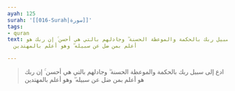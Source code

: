 ```yaml
---
ayah: 125
surah: '[[016-Surah|سورة]]'
tags:
- quran
text: ادع إلى سبيل ربك بالحكمة والموعظة الحسنة ۖ وجادلهم بالتي هي أحسن ۚ إن ربك هو
  أعلم بمن ضل عن سبيله ۖ وهو أعلم بالمهتدين

---
```

> ادع إلى سبيل ربك بالحكمة والموعظة الحسنة ۖ وجادلهم بالتي هي أحسن ۚ إن ربك هو أعلم بمن ضل عن سبيله ۖ وهو أعلم بالمهتدين
